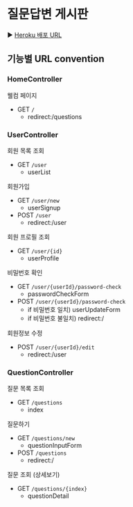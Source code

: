 # 질문답변 게시판

▶ [Heroku 배포 URL](https://damp-lowlands-18176.herokuapp.com/)

## 기능별 URL convention
### HomeController
웰컴 페이지

- GET `/`
    - redirect:/questions
  
### UserController

회원 목록 조회

- GET `/user`
  - userList
  
회원가입

- GET `/user/new`
    - userSignup
- POST `/user`
    - redirect:/user
  
회원 프로필 조회

- GET `/user/{id}`
    - userProfile

비밀번호 확인

- GET `/user/{userId}/password-check`
    - passwordCheckForm
- POST `/user/{userId}/password-check`
    - if 비밀번호 일치) userUpdateForm
    - if 비밀번호 불일치) redirect:/

회원정보 수정

- POST `/user/{userId}/edit`
    - redirect:/user
  
### QuestionController

질문 목록 조회

- GET `/questions`
  - index
  
질문하기

- GET `/questions/new`
    - questionInputForm
- POST `/questions`
    - redirect:/

질문 조회 (상세보기)

- GET `/questions/{index}`
    - questionDetail
